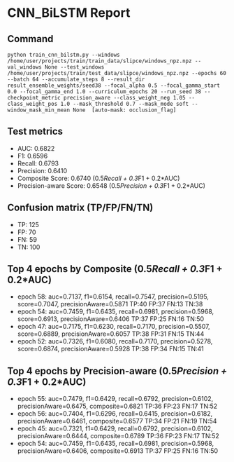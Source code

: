 # CNN_BiLSTM Report

## Command
```
python train_cnn_bilstm.py --windows /home/user/projects/train/train_data/slipce/windows_npz.npz --val_windows None --test_windows /home/user/projects/train/test_data/slipce/windows_npz.npz --epochs 60 --batch 64 --accumulate_steps 8 --result_dir result_ensemble_weights/seed38 --focal_alpha 0.5 --focal_gamma_start 0.0 --focal_gamma_end 1.0 --curriculum_epochs 20 --run_seed 38 --checkpoint_metric precision_aware --class_weight_neg 1.05 --class_weight_pos 1.0 --mask_threshold 0.7 --mask_mode soft --window_mask_min_mean None  [auto-mask: occlusion_flag]
```

## Test metrics
- AUC: 0.6822
- F1: 0.6596
- Recall: 0.6793
- Precision: 0.6410
- Composite Score: 0.6740 (0.5*Recall + 0.3*F1 + 0.2*AUC)
- Precision-aware Score: 0.6548 (0.5*Precision + 0.3*F1 + 0.2*AUC)
## Confusion matrix (TP/FP/FN/TN)
- TP: 125
- FP: 70
- FN: 59
- TN: 100

## Top 4 epochs by Composite (0.5*Recall + 0.3*F1 + 0.2*AUC)
- epoch 58: auc=0.7137, f1=0.6154, recall=0.7547, precision=0.5195, score=0.7047, precisionAware=0.5871  TP:40 FP:37 FN:13 TN:38
- epoch 54: auc=0.7459, f1=0.6435, recall=0.6981, precision=0.5968, score=0.6913, precisionAware=0.6406  TP:37 FP:25 FN:16 TN:50
- epoch 47: auc=0.7175, f1=0.6230, recall=0.7170, precision=0.5507, score=0.6889, precisionAware=0.6057  TP:38 FP:31 FN:15 TN:44
- epoch 52: auc=0.7326, f1=0.6080, recall=0.7170, precision=0.5278, score=0.6874, precisionAware=0.5928  TP:38 FP:34 FN:15 TN:41

## Top 4 epochs by Precision-aware (0.5*Precision + 0.3*F1 + 0.2*AUC)
- epoch 55: auc=0.7479, f1=0.6429, recall=0.6792, precision=0.6102, precisionAware=0.6475, composite=0.6821  TP:36 FP:23 FN:17 TN:52
- epoch 56: auc=0.7404, f1=0.6296, recall=0.6415, precision=0.6182, precisionAware=0.6461, composite=0.6577  TP:34 FP:21 FN:19 TN:54
- epoch 45: auc=0.7321, f1=0.6429, recall=0.6792, precision=0.6102, precisionAware=0.6444, composite=0.6789  TP:36 FP:23 FN:17 TN:52
- epoch 54: auc=0.7459, f1=0.6435, recall=0.6981, precision=0.5968, precisionAware=0.6406, composite=0.6913  TP:37 FP:25 FN:16 TN:50
